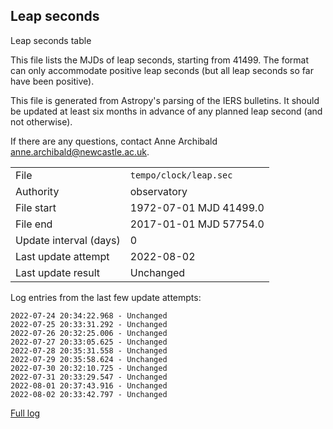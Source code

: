 
## Leap seconds

Leap seconds table

This file lists the MJDs of leap seconds, starting from 41499.
The format can only accommodate positive leap seconds (but all
leap seconds so far have been positive).

This file is generated from Astropy's parsing of the IERS
bulletins. It should be updated at least six months in advance
of any planned leap second (and not otherwise).

If there are any questions, contact Anne Archibald
<anne.archibald@newcastle.ac.uk>.

|     |     |
|:--- |:--- |
| File | `tempo/clock/leap.sec` |
| Authority | observatory |
| File start | 1972-07-01 MJD 41499.0 |
| File end | 2017-01-01 MJD 57754.0 |
| Update interval (days) | 0 |
| Last update attempt | 2022-08-02 |
| Last update result | Unchanged |

Log entries from the last few update attempts:
```
2022-07-24 20:34:22.968 - Unchanged
2022-07-25 20:33:31.292 - Unchanged
2022-07-26 20:32:25.006 - Unchanged
2022-07-27 20:33:05.625 - Unchanged
2022-07-28 20:35:31.558 - Unchanged
2022-07-29 20:35:58.624 - Unchanged
2022-07-30 20:32:10.725 - Unchanged
2022-07-31 20:33:29.547 - Unchanged
2022-08-01 20:37:43.916 - Unchanged
2022-08-02 20:33:42.797 - Unchanged
```
[Full log](https://raw.githubusercontent.com/ipta/pulsar-clock-corrections/main/log/tempo/clock/leap.sec.log)
